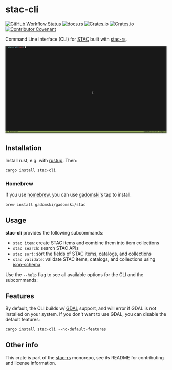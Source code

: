# stac-cli

[![GitHub Workflow Status](https://img.shields.io/github/actions/workflow/status/stac-utils/stac-rs/ci.yml?branch=main&style=for-the-badge)](https://github.com/stac-utils/stac-rs/actions/workflows/ci.yml)
[![docs.rs](https://img.shields.io/docsrs/stac-cli?style=for-the-badge)](https://docs.rs/stac-cli/latest/stac_cli/)
[![Crates.io](https://img.shields.io/crates/v/stac-cli?style=for-the-badge)](https://crates.io/crates/stac-cli)
![Crates.io](https://img.shields.io/crates/l/stac-cli?style=for-the-badge)
[![Contributor Covenant](https://img.shields.io/badge/Contributor%20Covenant-2.1-4baaaa.svg?style=for-the-badge)](./CODE_OF_CONDUCT)

Command Line Interface (CLI) for [STAC](https://stacspec.org/) built with [stac-rs](https://github.com/stac-utils/stac-rs).

![stac-cli gif](./img/stac-cli.gif)

## Installation

Install rust, e.g. with [rustup](https://rustup.rs/).
Then:

```sh
cargo install stac-cli
```

### Homebrew

If you use [homebrew](https://brew.sh/), you can use [gadomski's](https://github.com/gadomski/) tap to install:

```shell
brew install gadomski/gadomski/stac
```

## Usage

**stac-cli** provides the following subcommands:

- `stac item`: create STAC items and combine them into item collections
- `stac search`: search STAC APIs
- `stac sort`: sort the fields of STAC items, catalogs, and collections
- `stac validate`: validate STAC items, catalogs, and collections using [json-schema](https://json-schema.org/)

Use the `--help` flag to see all available options for the CLI and the subcommands:

## Features

By default, the CLI builds w/ [GDAL](https://gdal.org) support, and will error if GDAL is not installed on your system.
If you don't want to use GDAL, you can disable the default features:

```shell
cargo install stac-cli --no-default-features
```

## Other info

This crate is part of the [stac-rs](https://github.com/stac-utils/stac-rs) monorepo, see its README for contributing and license information.
